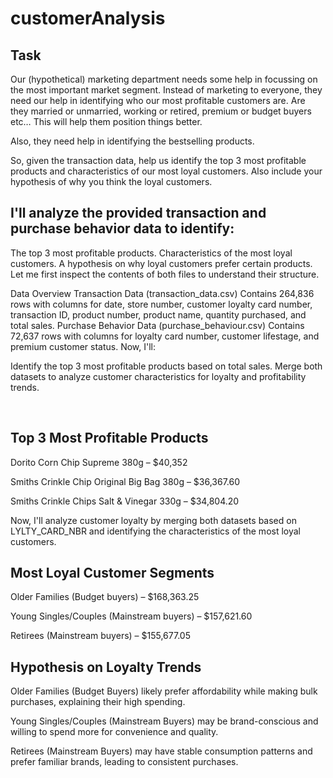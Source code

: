 # customerAnalysis

## Task

Our (hypothetical) marketing department needs some help in focussing on the most important market segment. Instead of marketing to everyone, they need our help in identifying who our most profitable customers are. Are they married or unmarried, working or retired, premium or budget buyers etc… This will help them position things better.

Also, they need help in identifying the bestselling products. 

So, given the transaction data, help us identify the top 3 most profitable products and characteristics of our most loyal customers.  Also include your hypothesis of why you think the loyal customers.

## I'll analyze the provided transaction and purchase behavior data to identify:

The top 3 most profitable products.
Characteristics of the most loyal customers.
A hypothesis on why loyal customers prefer certain products.
Let me first inspect the contents of both files to understand their structure.

Data Overview
Transaction Data (transaction_data.csv)
Contains 264,836 rows with columns for date, store number, customer loyalty card number, transaction ID, product number, product name, quantity purchased, and total sales.
Purchase Behavior Data (purchase_behaviour.csv)
Contains 72,637 rows with columns for loyalty card number, customer lifestage, and premium customer status.
Now, I'll:

Identify the top 3 most profitable products based on total sales.
Merge both datasets to analyze customer characteristics for loyalty and profitability trends.

 ​​
## Top 3 Most Profitable Products

Dorito Corn Chip Supreme 380g – $40,352

Smiths Crinkle Chip Original Big Bag 380g – $36,367.60

Smiths Crinkle Chips Salt & Vinegar 330g – $34,804.20

Now, I'll analyze customer loyalty by merging both datasets based on LYLTY_CARD_NBR and identifying the characteristics of the most loyal customers. ​​

## Most Loyal Customer Segments

Older Families (Budget buyers) – $168,363.25

Young Singles/Couples (Mainstream buyers) – $157,621.60

Retirees (Mainstream buyers) – $155,677.05

## Hypothesis on Loyalty Trends

Older Families (Budget Buyers) likely prefer affordability while making bulk purchases, explaining their high spending.

Young Singles/Couples (Mainstream Buyers) may be brand-conscious and willing to spend more for convenience and quality.

Retirees (Mainstream Buyers) may have stable consumption patterns and prefer familiar brands, leading to consistent purchases.
